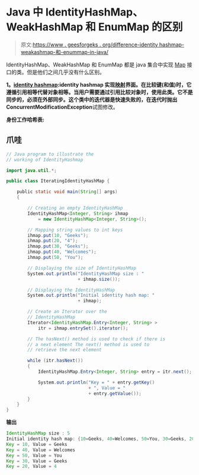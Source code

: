 # Java 中 IdentityHashMap、WeakHashMap 和 EnumMap 的区别

> 原文:[https://www . geesforgeks . org/difference-identity hashmap-weakashmap-和-enummap-in-java/](https://www.geeksforgeeks.org/difference-between-identityhashmap-weakhashmap-and-enummap-in-java/)

IdentityHashMap、WeakHashMap 和 EnumMap 都是 java 集合中实现 [Map](https://www.geeksforgeeks.org/map-interface-java-examples/) 接口的类。但是他们之间几乎没有什么区别。

**1。**[**identity hashmap**](https://www.geeksforgeeks.org/identityhashmap-class-java/)**:**identity hashmap 实现[映射](https://www.geeksforgeeks.org/map-interface-java-examples/)界面。在比较键(和值)时，它遵循引用相等代替对象相等。当用户需要通过引用比较对象时，使用此类。它不是同步的，必须在外部同步。这个类中的迭代器是快速失败的，在迭代时抛出**ConcurrentModificationException**试图修改。

**身份工作哈希表:**

## 爪哇

```java
// Java program to illustrate the
// working of IdentityHashmap

import java.util.*;

public class IteratingIdentityHashMap {

    public static void main(String[] args)
    {

        // Creating an empty IdentityHashMap
        IdentityHashMap<Integer, String> ihmap
            = new IdentityHashMap<Integer, String>();

        // Mapping string values to int keys
        ihmap.put(10, "Geeks");
        ihmap.put(20, "4");
        ihmap.put(30, "Geeks");
        ihmap.put(40, "Welcomes");
        ihmap.put(50, "You");

        // Displaying the size of IdentityHashMap
        System.out.println("IdentityHashMap size : "
                           + ihmap.size());

        // Displaying the IdentityHashMap
        System.out.println("Initial identity hash map: "
                           + ihmap);

        // Create an Iterator over the
        // IdentityHashMap
        Iterator<IdentityHashMap.Entry<Integer, String> >
            itr = ihmap.entrySet().iterator();

        // The hasNext() method is used to check if there is
        // a next element The next() method is used to
        // retrieve the next element

        while (itr.hasNext())
        {
            IdentityHashMap.Entry<Integer, String> entry = itr.next();

            System.out.println("Key = " + entry.getKey()
                               + ", Value = "
                               + entry.getValue());
        }
    }
}
```

**输出**

```java
IdentityHashMap size : 5
Initial identity hash map: {10=Geeks, 40=Welcomes, 50=You, 30=Geeks, 20=4}
Key = 10, Value = Geeks
Key = 40, Value = Welcomes
Key = 50, Value = You
Key = 30, Value = Geeks
Key = 20, Value = 4
```